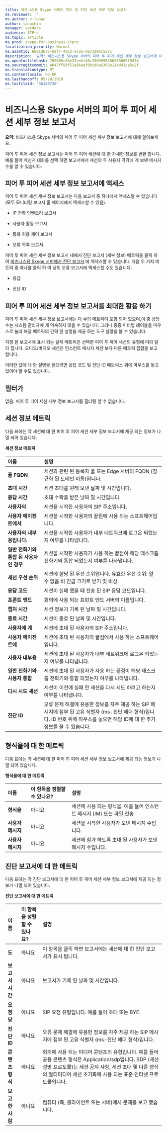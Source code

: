 ```yaml
---
title: 비즈니스용 Skype 서버의 피어 투 피어 세션 세부 정보 보고서
ms.reviewer: ''
ms.author: v-lanac
author: lanachin
manager: serdars
audience: ITPro
ms.topic: article
ms.prod: skype-for-business-itpro
localization_priority: Normal
ms.assetid: 6be1d676-68f7-4a53-a72a-de73296c5571
description: '요약: 비즈니스용 Skype 서버의 피어 투 피어 세션 세부 정보 보고서에 대해 알아보세요.'
ms.openlocfilehash: 768609c68e37eebf46c350009638b960066f9456
ms.sourcegitcommit: ab47ff88f51a96aaf8bc99a6303e114d41ca5c2f
ms.translationtype: MT
ms.contentlocale: ko-KR
ms.lasthandoff: 05/20/2019
ms.locfileid: "36188736"
---
```

# <a name="peer-to-peer-session-detail-report-in-skype-for-business-server"></a>비즈니스용 Skype 서버의 피어 투 피어 세션 세부 정보 보고서
 
**요약:** 비즈니스용 Skype 서버의 피어 투 피어 세션 세부 정보 보고서에 대해 알아보세요.
  
피어 투 피어 세션 정보 보고서는 피어 투 피어 세션에 대 한 자세한 정보를 반환 합니다. 예를 들어 메신저 대화를 선택 하면 보고서에서 세션의 두 사용자 각각에 게 보낸 메시지 수를 알 수 있습니다.
  
## <a name="accessing-the-peer-to-peer-session-detail-report"></a>피어 투 피어 세션 세부 정보 보고서에 액세스

피어 투 피어 세션 세부 정보 보고서는 다음 보고서 중 하나에서 액세스할 수 있습니다 (모두 모니터링 보고서 홈 페이지에서 액세스할 수 있음).
  
- IP 전화 인벤토리 보고서
    
- 사용자 활동 보고서
    
- 통화 허용 제어 보고서
    
- 오류 목록 보고서 
    
피어 투 피어 세션 세부 정보 보고서 내에서 진단 보고서 (세부 정보) 메트릭을 클릭 하 여 [비즈니스용 Skype 서버에서 진단 보고서](diagnostic-report.md) 에 액세스할 수 있습니다. 다음 두 가지 메트릭 중 하나를 클릭 하 여 상위 오류 보고서에 액세스할 수도 있습니다.
  
- 응답
    
- 진단 ID
    
## <a name="making-the-best-use-of-the-peer-to-peer-session-detail-report"></a>피어 투 피어 세션 세부 정보 보고서를 최대한 활용 하기

피어 투 피어 세션 세부 정보 보고서에는 다 수의 메트릭이 포함 되어 있으며,이 중 상당수는 시스템 관리자에 게 익숙하지 않을 수 있습니다. 그러나 종종 미터법 레이블을 마우스로 눌러 해당 메트릭의 간략 한 설명을 제공 하는 도구 설명을 볼 수 있습니다.
  
지정 된 보고서에 표시 되는 실제 메트릭은 선택한 피어 투 피어 세션의 유형에 따라 달라 집니다. 오디오/비디오 세션은 인스턴트 메시지 세션 보다 다른 메트릭 집합을 보고 합니다.
  
이러한 값에 대 한 설명을 얻으려면 응답 코드 및 진단 ID 메트릭스 위에 마우스를 놓고 있어야 할 수도 있습니다.
  
## <a name="filters"></a>필터가

없음. 피어 투 피어 세션 세부 정보 보고서를 필터링 할 수 없습니다.
  
## <a name="session-information-metrics"></a>세션 정보 메트릭

다음 표에는 각 세션에 대 한 피어 투 피어 세션 세부 정보 보고서에 제공 되는 정보가 나열 되어 있습니다.
  
**세션 정보 메트릭**

|**이름**|**설명**|
|:-----|:-----|
|**풀 FQDN** <br/> |세션과 관련 된 등록자 풀 또는 Edge 서버의 FQDN (정규화 된 도메인 이름)입니다.  <br/> |
|**초대 시간** <br/> |세션 초대를 원래 보낸 날짜 및 시간입니다.  <br/> |
|**응답 시간** <br/> |초대 수락을 받은 날짜 및 시간입니다.  <br/> |
|**사용자의** <br/> |세션을 시작한 사용자의 SIP 주소입니다.  <br/> |
|**사용자 에이전트에서** <br/> |세션을 시작한 사용자의 끝점에 사용 되는 소프트웨어입니다.  <br/> |
|**사용자의 내부용입니다.** <br/> |세션을 시작한 사용자가 내부 네트워크에 로그온 되었는지 여부를 나타냅니다.  <br/> |
|**일반 전화기와 통합 된 사용자 인 경우** <br/> |세션을 시작한 사용자가 사용 하는 끝점이 해당 데스크톱 전화기와 통합 되었는지 여부를 나타냅니다.  <br/> |
|**세션 우선 순위** <br/> |세션에 할당 된 우선 순위입니다. 유효한 우선 순위: 알 수 없음 비 긴급 크기로 받기 및 비상.  <br/> |
|**응답 코드** <br/> |세션이 실패 했을 때 전송 된 SIP 응답 코드입니다.  <br/> |
|**프론트 엔드** <br/> |회의에 사용 되는 프런트 엔드 서버의 이름입니다.  <br/> |
|**캡처 시간** <br/> |세션 정보가 기록 된 날짜 및 시간입니다.  <br/> |
|**종료 시간** <br/> |세션이 종료 된 날짜 및 시간입니다.  <br/> |
|**사용자에 게** <br/> |세션에 초대 된 사용자의 SIP 주소입니다.  <br/> |
|**사용자 에이전트에** <br/> |세션에 초대 된 사용자의 끝점에서 사용 하는 소프트웨어입니다.  <br/> |
|**사용자 내부용** <br/> |세션에 초대 된 사용자가 내부 네트워크에 로그온 되었는지 여부를 나타냅니다.  <br/> |
|**일반 전화기와 사용자 통합** <br/> |세션에 초대 된 사용자가 사용 하는 끝점이 해당 데스크톱 전화기와 통합 되었는지 여부를 나타냅니다.  <br/> |
|**다시 시도 세션** <br/> |세션이 이전에 실패 한 세션을 다시 시도 하려고 하는지 여부를 나타냅니다.  <br/> |
|**진단 ID** <br/> |오류 문제 해결에 유용한 정보를 자주 제공 하는 SIP 메시지에 첨부 된 고유 식별자 (ms-진단 헤더 형식)입니다. ID 번호 위에 마우스를 놓으면 해당 ID에 대 한 추가 정보를 볼 수 있습니다.  <br/> |
   
## <a name="metrics-for-modalities"></a>형식을에 대 한 메트릭

다음 표에는 각 세션에 대 한 피어 투 피어 세션 세부 정보 보고서에 제공 되는 정보가 나열 되어 있습니다.
  
**형식을에 대 한 메트릭**

|**이름**|**이 항목을 정렬할 수 있나요?**|**설명**|
|:-----|:-----|:-----|
|**형식을** <br/> |아니요  <br/> |세션에 사용 되는 형식을. 예를 들어 인스턴트 메시지 (IM) 또는 파일 전송  <br/> |
|**사용자 메시지** <br/> |아니요  <br/> |세션을 시작한 사용자가 보낸 메시지 수입니다.  <br/> |
|**사용자 메시지** <br/> |아니요  <br/> |세션에 참가 하도록 초대 된 사용자가 보낸 메시지 수입니다.  <br/> |
   
## <a name="metrics-for-diagnostic-reports"></a>진단 보고서에 대 한 메트릭

다음 표에는 각 진단 보고서에 대 한 피어 투 피어 세션 세부 정보 보고서에 제공 되는 정보가 나열 되어 있습니다.
  
**진단 보고서에 대 한 메트릭**

|**이름**|**이 항목을 정렬할 수 있나요?**|**설명**|
|:-----|:-----|:-----|
|**도** <br/> |아니요  <br/> |이 항목을 클릭 하면 보고서에는 세션에 대 한 진단 보고서가 표시 됩니다.  <br/> |
|**보고서 시간** <br/> |아니요  <br/> |보고서가 기록 된 날짜 및 시간입니다.  <br/> |
|**요청당** <br/> |아니요  <br/> |SIP 요청 유형입니다. 예를 들어 초대 또는 BYE.  <br/> |
|**진단 ID** <br/> |아니요  <br/> |오류 문제 해결에 유용한 정보를 자주 제공 하는 SIP 메시지에 첨부 된 고유 식별자 (ms-진단 헤더 형식)입니다.  <br/> |
|**콘텐츠 형식** <br/> |아니요  <br/> |회의에 사용 되는 미디어 콘텐츠의 유형입니다. 예를 들어 공용 콘텐츠 형식은 Application/sdp입니다. SDP (세션 설명 프로토콜)는 세션 공지 사항, 세션 초대 및 다른 형식의 멀티미디어 세션 초기화에 사용 되는 표준 인터넷 프로토콜입니다.  <br/> |
|**보고 한 사람** <br/> |아니요  <br/> |컴퓨터 (즉, 클라이언트 또는 서버)에서 문제를 보고 했습니다.  <br/> |
   

